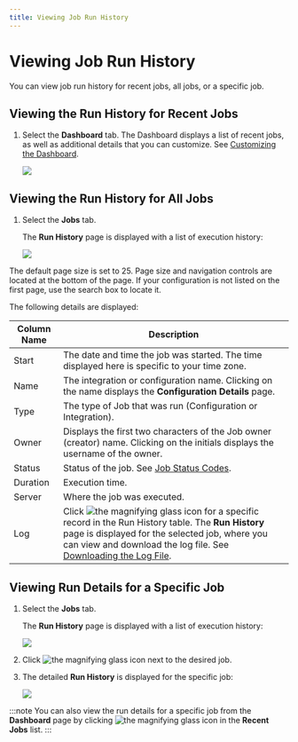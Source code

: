 ```yaml
---
title: Viewing Job Run History
---
```


# Viewing Job Run History

You can view job run history for recent jobs, all jobs, or a specific job.

## Viewing the Run History for Recent Jobs

1. Select the **Dashboard** tab. The Dashboard displays a list of recent jobs, as well as additional details that you can customize. See [Customizing the Dashboard](../../dashboard#customizing-the-dashboard).

   ![](/img/Recent-Jobs-Widget.png)

## Viewing the Run History for All Jobs

1. Select the **Jobs** tab. 
   
   The **Run History** page is displayed with a list of execution history:

   ![](/img/Configuration-Run-History.png)

The default page size is set to 25. Page size and navigation controls are located at the bottom of the page. If your configuration is not listed on the first page, use the search box to locate it.

The following details are displayed:

| Column Name| Description
| --- | ---
| Start | The date and time the job was started. The time displayed here is specific to your time zone.
| Name | The integration or configuration name. Clicking on the name displays the **Configuration Details** page.
| Type | The type of Job that was run (Configuration or Integration). 
| Owner | Displays the first two characters of the Job owner (creator) name. Clicking on the initials displays the username of the owner.
| Status | Status of the job. See [Job Status Codes](./job-status-codes).
| Duration | Execution time.
| Server | Where the job was executed.
| Log | Click <img src="/img/icons/log-file.png" className="icon" alt="the magnifying glass icon"/> for a specific record in the Run History table. The **Run History** page is displayed for the selected job, where you can view and download the log file. See [Downloading the Log File](./downloading-the-log-file).

## Viewing Run Details for a Specific Job

1. Select the **Jobs** tab.
   
   The **Run History** page is displayed with a list of execution history:

   ![](/img/Configuration-Run-History.png)

2. Click <img src="/img/icons/log-file.png" className="icon" alt="the magnifying glass icon"/> next to the desired job.
3. The detailed **Run History** is displayed for the specific job:

   ![](/img/Job-Run-History-Detailed.png)

:::note
You can also view the run details for a specific job from the **Dashboard** page by clicking <img src="/img/icons/log-file.png" className="icon" alt="the magnifying glass icon"/> in the **Recent Jobs** list.
:::
